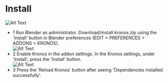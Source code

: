 # Install

<!-- 3 step install: -->

![Alt Text](gifs/maybe.gif)

- 1   Run Blender as administrator. Download/install kronos.zip using the 'install' button in Blender preferences (EDIT > PREFERENCES > ADDONS > KRONOS).
&NewLine;  
&NewLine;
![Alt Text](gifs/maybe.gif)
- 2    Enable Kronos in the addon settings. In the Kronos settings, under 'Install', press the 'Install' button.
&NewLine;  
&NewLine;
![Alt Text](gifs/maybe.gif)
- 3    Press the 'Reload Kronos' button after seeing 'Dependencies installed successfully'.
